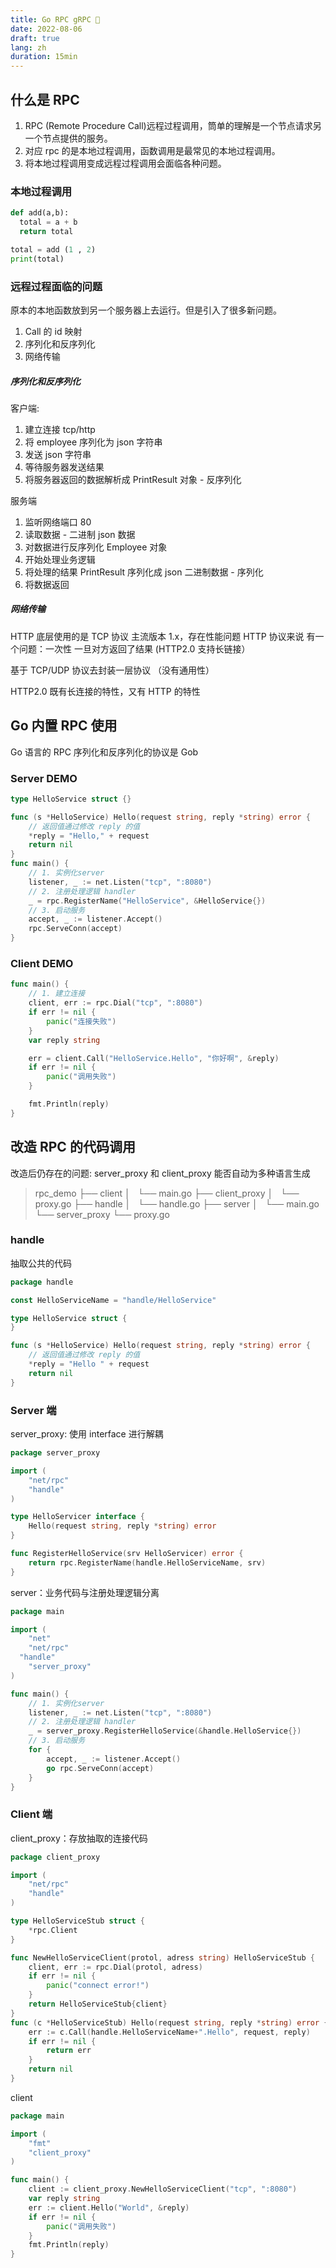 ```yaml
---
title: Go RPC gRPC 📝
date: 2022-08-06
draft: true
lang: zh
duration: 15min
---
```


## 什么是 RPC

1. RPC (Remote Procedure Call)远程过程调用，筒单的理解是一个节点请求另一个节点提供的服务。
2. 对应 rpc 的是本地过程调用，函数调用是最常见的本地过程调用。
3. 将本地过程调用变成远程过程调用会面临各种问题。

### 本地过程调用

```python
def add(a,b):
  total = a + b
  return total

total = add (1 , 2)
print(total)
```

### 远程过程面临的问题

原本的本地函数放到另一个服务器上去运行。但是引入了很多新问题。

1. Call 的 id 映射
2. 序列化和反序列化
3. 网络传输

##### 序列化和反序列化

客户端:

1. 建立连接 tcp/http
2. 将 employee 序列化为 json 字符串
3. 发送 json 字符串
4. 等待服务器发送结果
5. 将服务器返回的数据解析成 PrintResult 对象 - 反序列化

服务端

1. 监听网络端口 80
2. 读取数据 - 二进制 json 数据
3. 对数据进行反序列化 Employee 对象
4. 开始处理业务逻辑
5. 将处理的结果 PrintResult 序列化成 json 二进制数据 - 序列化
6. 将数据返回

##### 网络传输

HTTP 底层使用的是 TCP 协议 主流版本 1.x，存在性能问题
HTTP 协议来说 有一个问题：一次性 一旦对方返回了结果 (HTTP2.0 支持长链接）

基于 TCP/UDP 协议去封装一层协议 （没有通用性）

HTTP2.0 既有长连接的特性，又有 HTTP 的特性

## Go 内置 RPC 使用

Go 语言的 RPC 序列化和反序列化的协议是 Gob

### Server DEMO

```go
type HelloService struct {}

func (s *HelloService) Hello(request string, reply *string) error {
	// 返回值通过修改 reply 的值
	*reply = "Hello," + request
	return nil
}
func main() {
	// 1. 实例化server
	listener, _ := net.Listen("tcp", ":8080")
	// 2. 注册处理逻辑 handler
	_ = rpc.RegisterName("HelloService", &HelloService{})
	// 3. 启动服务
	accept, _ := listener.Accept()
	rpc.ServeConn(accept)
}

```

### Client DEMO

```go
func main() {
	// 1. 建立连接
	client, err := rpc.Dial("tcp", ":8080")
	if err != nil {
		panic("连接失败")
	}
	var reply string

	err = client.Call("HelloService.Hello", "你好啊", &reply)
	if err != nil {
		panic("调用失败")
	}

	fmt.Println(reply)
}
```

## 改造 RPC 的代码调用

改造后仍存在的问题: server_proxy 和 client_proxy 能否自动为多种语言生成

> rpc_demo
> ├── client
> │   └── main.go
> ├── client_proxy
> │   └── proxy.go
> ├── handle
> │   └── handle.go
> ├── server
> │   └── main.go
> └── server_proxy
> └── proxy.go

### handle

抽取公共的代码

```go
package handle

const HelloServiceName = "handle/HelloService"

type HelloService struct {
}

func (s *HelloService) Hello(request string, reply *string) error {
	// 返回值通过修改 reply 的值
	*reply = "Hello " + request
	return nil
}

```

### Server 端

server_proxy: 使用 interface 进行解耦

```go
package server_proxy

import (
	"net/rpc"
	"handle"
)

type HelloServicer interface {
	Hello(request string, reply *string) error
}

func RegisterHelloService(srv HelloServicer) error {
	return rpc.RegisterName(handle.HelloServiceName, srv)
}

```

server：业务代码与注册处理逻辑分离

```go
package main

import (
	"net"
	"net/rpc"
  "handle"
	"server_proxy"
)

func main() {
	// 1. 实例化server
	listener, _ := net.Listen("tcp", ":8080")
	// 2. 注册处理逻辑 handler
	_ = server_proxy.RegisterHelloService(&handle.HelloService{})
	// 3. 启动服务
	for {
		accept, _ := listener.Accept()
		go rpc.ServeConn(accept)
	}
}

```

### Client 端

client_proxy：存放抽取的连接代码

```go
package client_proxy

import (
	"net/rpc"
	"handle"
)

type HelloServiceStub struct {
	*rpc.Client
}

func NewHelloServiceClient(protol, adress string) HelloServiceStub {
	client, err := rpc.Dial(protol, adress)
	if err != nil {
		panic("connect error!")
	}
	return HelloServiceStub{client}
}
func (c *HelloServiceStub) Hello(request string, reply *string) error {
	err := c.Call(handle.HelloServiceName+".Hello", request, reply)
	if err != nil {
		return err
	}
	return nil
}
```

client

```go
package main

import (
	"fmt"
	"client_proxy"
)

func main() {
	client := client_proxy.NewHelloServiceClient("tcp", ":8080")
	var reply string
	err := client.Hello("World", &reply)
	if err != nil {
		panic("调用失败")
	}
	fmt.Println(reply)
}

```
